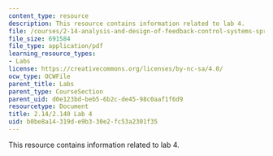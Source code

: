 ```yaml
---
content_type: resource
description: This resource contains information related to lab 4.
file: /courses/2-14-analysis-and-design-of-feedback-control-systems-spring-2014/b0be8a14319de9b330e2fc53a2301f35_MIT2_14S14_Lab_4.pdf
file_size: 691584
file_type: application/pdf
learning_resource_types:
- Labs
license: https://creativecommons.org/licenses/by-nc-sa/4.0/
ocw_type: OCWFile
parent_title: Labs
parent_type: CourseSection
parent_uid: d0e123bd-beb5-6b2c-de45-98c0aaf1f6d9
resourcetype: Document
title: 2.14/2.140 Lab 4
uid: b0be8a14-319d-e9b3-30e2-fc53a2301f35
---
```

This resource contains information related to lab 4.